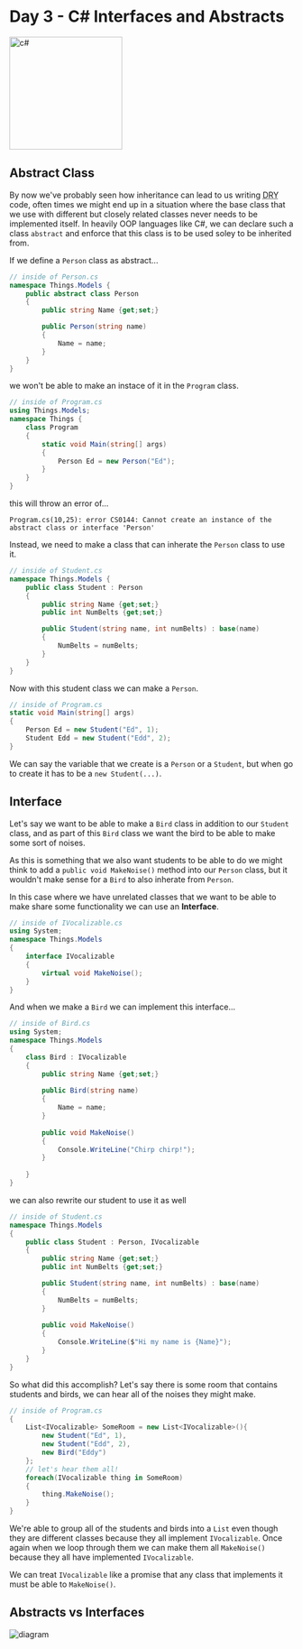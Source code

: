 # Day 3 - C# Interfaces and Abstracts

<img src="https://upload.wikimedia.org/wikipedia/commons/thumb/7/7a/C_Sharp_logo.svg/800px-C_Sharp_logo.svg.png" alt="c#" width="200px" />

## Abstract Class

By now we've probably seen how inheritance can lead to us writing <abbr title="Don't Repeat Yourself">DRY</abbr> code, often times we might end up in a situation where the base class that we use with different but closely related classes never needs to be implemented itself. In heavily OOP languages like C#, we can declare such a class `abstract` and enforce that this class is to be used soley to be inherited from.

If we define a `Person` class as abstract...

```cs
// inside of Person.cs
namespace Things.Models {
    public abstract class Person
    {
        public string Name {get;set;}

        public Person(string name)
        {
            Name = name;
        }
    }
}
```
we won't be able to make an instace of it in the `Program` class.

```cs
// inside of Program.cs
using Things.Models;
namespace Things {
    class Program
    {
        static void Main(string[] args)
        {
            Person Ed = new Person("Ed");
        }
    }
}
```

this will throw an error of...

```
Program.cs(10,25): error CS0144: Cannot create an instance of the abstract class or interface 'Person' 
```

Instead, we need to make a class that can inherate the `Person` class to use it.

```cs
// inside of Student.cs
namespace Things.Models {
    public class Student : Person
    {
        public string Name {get;set;}
        public int NumBelts {get;set;}

        public Student(string name, int numBelts) : base(name)
        {
            NumBelts = numBelts;
        }
    }
}
```

Now with this student class we can make a `Person`.

```cs
// inside of Program.cs
static void Main(string[] args)
{
    Person Ed = new Student("Ed", 1);
    Student Edd = new Student("Edd", 2);
}
```

We can say the variable that we create is a `Person` or a `Student`, but when go to create it has to be a `new Student(...)`.

## Interface

Let's say we want to be able to make a `Bird` class in addition to our `Student` class, and as part of this `Bird` class we want the bird to be able to make some sort of noises. 

As this is something that we also want students to be able to do we might think to add a `public void MakeNoise()` method into our `Person` class, but it wouldn't make sense for a `Bird` to also inherate from `Person`. 

In this case where we have unrelated classes that we want to be able to make share some functionality we can use an **Interface**. 

```cs
// inside of IVocalizable.cs
using System;
namespace Things.Models 
{
    interface IVocalizable
    {
        virtual void MakeNoise();
    }
}
```

And when we make a `Bird` we can implement this interface...

```cs
// inside of Bird.cs
using System;
namespace Things.Models 
{
    class Bird : IVocalizable
    {
        public string Name {get;set;}
        
        public Bird(string name)
        {
            Name = name;
        }
        
        public void MakeNoise()
        {
            Console.WriteLine("Chirp chirp!");
        }
        
    }
}
```

we can also rewrite our student to use it as well

```cs
// inside of Student.cs
namespace Things.Models
{
    public class Student : Person, IVocalizable
    {
        public string Name {get;set;}
        public int NumBelts {get;set;}

        public Student(string name, int numBelts) : base(name)
        {
            NumBelts = numBelts;
        }
        
        public void MakeNoise()
        {
            Console.WriteLine($"Hi my name is {Name}");
        }
    }
}
```

So what did this accomplish? Let's say there is some room that contains students and birds, we can hear all of the noises they might make.

```cs
// inside of Program.cs
{
    List<IVocalizable> SomeRoom = new List<IVocalizable>(){
        new Student("Ed", 1),
        new Student("Edd", 2),
        new Bird("Eddy")
    };
    // let's hear them all!
    foreach(IVocalizable thing in SomeRoom)
    {
        thing.MakeNoise();
    }
}
```

We're able to group all of the students and birds into a `List` even though they are different classes because they all implement `IVocalizable`. Once again when we loop through them we can make them all `MakeNoise()` because they all have implemented `IVocalizable`.

We can treat `IVocalizable` like a promise that any class that implements it must be able to `MakeNoise()`.

## Abstracts vs Interfaces

<img src="https://raw.githubusercontent.com/wgoode3/c-sharp-lectures/master/assets/abstracts-interfaces.png" alt="diagram" />
